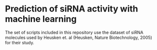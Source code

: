 # Prediction of siRNA activity with machine learning

The set of scripts included in this repository use the dataset of siRNA molecules used by Heusken et. al (Heusken, Nature Biotechnology, 2005) for their study.
 
